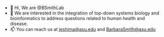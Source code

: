 - 👋 Hi, We are @BSmithLab
- 👀 We are interested in the integration of top-down systems biology and bioinformatics to address questions related to human health and disease.
- 📫 You can reach us at jeshima@asu.edu and BarbaraSmith@asu.edu 

<!---
BSmithLab/BSmithLab is a ✨ special ✨ repository because its `README.md` (this file) appears on your GitHub profile.
You can click the Preview link to take a look at your changes.
--->
